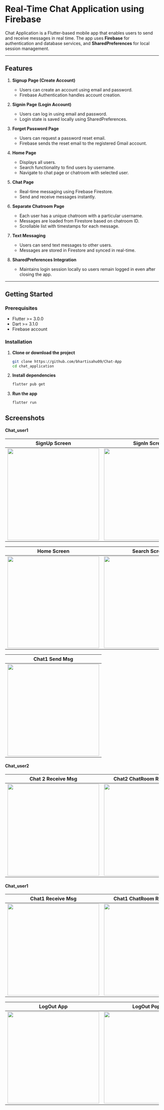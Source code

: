 # Real-Time Chat Application using Firebase

Chat Application is a Flutter-based mobile app that enables users to send and receive messages in real time. The app uses **Firebase** for authentication and database services, and **SharedPreferences** for local session management.

---

## Features

1. **Signup Page (Create Account)**
   - Users can create an account using email and password.
   - Firebase Authentication handles account creation.

2. **Signin Page (Login Account)**
   - Users can log in using email and password.
   - Login state is saved locally using SharedPreferences.

3. **Forget Password Page**
   - Users can request a password reset email.
   - Firebase sends the reset email to the registered Gmail account.

4. **Home Page**
   - Displays all users.
   - Search functionality to find users by username.
   - Navigate to chat page or chatroom with selected user.

5. **Chat Page**
   - Real-time messaging using Firebase Firestore.
   - Send and receive messages instantly.

6. **Separate Chatroom Page**
   - Each user has a unique chatroom with a particular username.
   - Messages are loaded from Firestore based on chatroom ID.
   - Scrollable list with timestamps for each message.

7. **Text Messaging**
   - Users can send text messages to other users.
   - Messages are stored in Firestore and synced in real-time.

8. **SharedPreferences Integration**
   - Maintains login session locally so users remain logged in even after closing the app.

---

## Getting Started

### Prerequisites

- Flutter >= 3.0.0  
- Dart >= 3.1.0  
- Firebase account  

### Installation

1. **Clone or download the project**
   ```bash
   git clone https://github.com/bhartisahu09/Chat-App
   cd chat_application
   ```

2. **Install dependencies**
   ```bash
   flutter pub get
   ```

3. **Run the app**
   ```bash
   flutter run
   ```

## Screenshots


#### Chat_user1
| SignUp Screen | SignIn Screen | Forget Password | Reset Password |
|:---:|:---:|:---:|:---:|
| <img src="images/screenshots/1_signup_screen.png" width="300"> | <img src="images/screenshots/2_sigin_screen.png" width="300"> | <img src="images/screenshots/3_forget_password.png" width="300"> | <img src="images/screenshots/4_reset_pasword.png" width="300"> 

| Home Screen | Search Screen | Search User List | Search User |
|:---:|:---:|:---:|:---:|
| <img src="images/screenshots/5_chat1_user_homescreen.png" width="300"> | <img src="images/screenshots/6_chat1_search.png" width="300"> | <img src="images/screenshots/7_chat1_search_list.png" width="300"> | <img src="images/screenshots/8_chat1_search_user.png" width="300"> |

| Chat1 Send Msg | 
|:---:|
| <img src="images/screenshots/9_chat1_chatroom_send_msg.png" width="300"> | 

#### Chat_user2
| Chat 2 Receive Msg | Chat2 ChatRoom Receive Msg | Chat2 Send Msg to User1 |
|:---:|:---:|:---:|
| <img src="images/screenshots/10_chat1_chatroom2_see_send_msg.png" width="300"> | <img src="images/screenshots/10.1_chat2_chatroom_receive_msg.png" width="300"> | <img src="images/screenshots/11_chat2_chatroom_send_msg.png" width="300"> |

#### Chat_user1
| Chat1 Receive Msg | Chat1 ChatRoom Receive Msg |
|:---:|:---:|
| <img src="images/screenshots/12_chat1_receive_msg_from_chat2.png" width="300"> | <img src="images/screenshots/13_chat1_receive_msg_from_chat2_2.png" width="300"> |

| LogOut App | LogOut PopUp | LogOut and Navigate to login screen |
|:---:|:---:|:---:|
| <img src="images/screenshots/14_logout.png" width="300"> | <img src="images/screenshots/15_logout_popup_show.png" width="300"> | <img src="images/screenshots/16_logout_and_navigate_login_screen.png" width="300"> |
